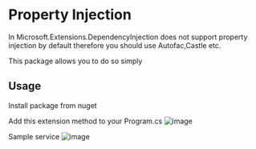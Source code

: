 # Property Injection 
In Microsoft.Extensions.DependencyInjection  does not support property injection by default  therefore you should use Autofac,Castle etc. 

This package allows you to do so simply


## Usage

Install package from nuget


Add this extension method to your Program.cs
![image](https://user-images.githubusercontent.com/17519791/179227460-f6c9d5c9-b6b4-46f4-a4ab-8e9ca3f83915.png)

Sample service 
![image](https://user-images.githubusercontent.com/17519791/179227705-0c2357c0-b25f-4bc3-9d14-ce998ade6fae.png)
